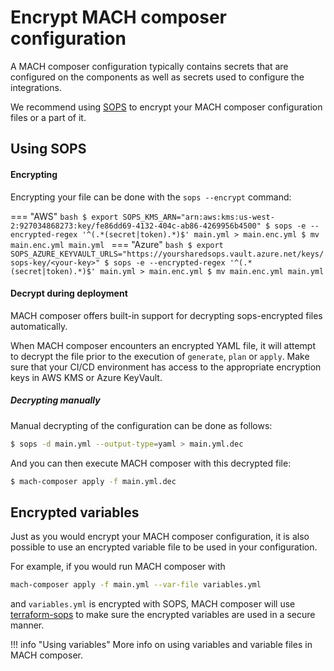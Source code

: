 # Encrypt MACH composer configuration

A MACH composer configuration typically contains secrets that are configured on the
components as well as secrets used to configure the integrations.

We recommend using [SOPS](https://github.com/mozilla/sops) to encrypt your
MACH composer configuration files or a part of it.

## Using SOPS
#### Encrypting

Encrypting your file can be done with the `sops --encrypt` command:

=== "AWS"
    ```bash
    $ export SOPS_KMS_ARN="arn:aws:kms:us-west-2:927034868273:key/fe86dd69-4132-404c-ab86-4269956b4500"
    $ sops -e --encrypted-regex '^(.*(secret|token).*)$' main.yml > main.enc.yml
    $ mv main.enc.yml main.yml
    ```
=== "Azure"
    ```bash
    $ export SOPS_AZURE_KEYVAULT_URLS="https://yoursharedsops.vault.azure.net/keys/sops-key/<your-key>"
    $ sops -e --encrypted-regex '^(.*(secret|token).*)$' main.yml > main.enc.yml
    $ mv main.enc.yml main.yml
    ```

#### Decrypt during deployment

MACH composer offers built-in support for decrypting sops-encrypted files automatically.

When MACH composer encounters an encrypted YAML file, it will attempt to decrypt
the file prior to the execution of `generate`, `plan` or `apply`.
Make sure that your CI/CD environment has access to the appropriate encryption
keys in AWS KMS or Azure KeyVault.

##### Decrypting manually
Manual decrypting of the configuration can be done as follows:

```bash
$ sops -d main.yml --output-type=yaml > main.yml.dec
```

And you can then execute MACH composer with this decrypted file:
```bash
$ mach-composer apply -f main.yml.dec
```

## Encrypted variables

Just as you would encrypt your MACH composer configuration, it is also possible
to use an encrypted variable file to be used in your configuration.

For example, if you would run MACH composer with

```bash
mach-composer apply -f main.yml --var-file variables.yml
```

and `variables.yml` is encrypted with SOPS, MACH composer will use
[terraform-sops](https://github.com/carlpett/terraform-provider-sops) to make
sure the encrypted variables are used in a secure manner.

!!! info "Using variables"
    More info on using variables and variable files in MACH composer.
